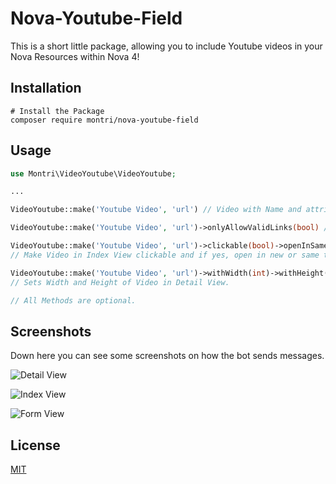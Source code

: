 
# Nova-Youtube-Field

This is a short little package, allowing you to include Youtube videos in your Nova Resources within Nova 4!






## Installation

```
# Install the Package
composer require montri/nova-youtube-field

```


## Usage

```php
use Montri\VideoYoutube\VideoYoutube;

...

VideoYoutube::make('Youtube Video', 'url') // Video with Name and attribute

VideoYoutube::make('Youtube Video', 'url')->onlyAllowValidLinks(bool) // Only Allow real Youtube Links on Form

VideoYoutube::make('Youtube Video', 'url')->clickable(bool)->openInSameTab(bool)
// Make Video in Index View clickable and if yes, open in new or same tab.

VideoYoutube::make('Youtube Video', 'url')->withWidth(int)->withHeight(int)
// Sets Width and Height of Video in Detail View.

// All Methods are optional.

```

## Screenshots


Down here you can see some screenshots on how the bot sends messages.


![Detail View](https://i.imgur.com/Hkg9HeL.png)

![Index View](https://i.imgur.com/TzUEDkt.png)

![Form View](https://i.imgur.com/9jTp266.png)


## License

[MIT](https://choosealicense.com/licenses/mit/)

